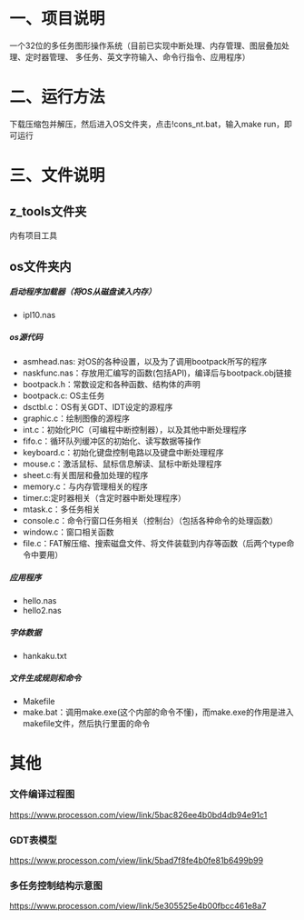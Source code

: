 # 一、项目说明
一个32位的多任务图形操作系统（目前已实现中断处理、内存管理、图层叠加处理、定时器管理、
多任务、英文字符输入、命令行指令、应用程序）

# 二、运行方法
下载压缩包并解压，然后进入OS文件夹，点击!cons_nt.bat，输入make run，即可运行

# 三、文件说明
## z_tools文件夹
内有项目工具

## os文件夹内

##### 启动程序加载器（将OS从磁盘读入内存）
- ipl10.nas
    
##### os源代码

- asmhead.nas: 对OS的各种设置，以及为了调用bootpack所写的程序
- naskfunc.nas：存放用汇编写的函数(包括API)，编译后与bootpack.obj链接
- bootpack.h：常数设定和各种函数、结构体的声明
- bootpack.c:  OS主任务
- dsctbl.c：OS有关GDT、IDT设定的源程序
- graphic.c：绘制图像的源程序
- int.c：初始化PIC（可编程中断控制器），以及其他中断处理程序
- fifo.c：循环队列缓冲区的初始化、读写数据等操作
- keyboard.c：初始化键盘控制电路以及键盘中断处理程序
- mouse.c：激活鼠标、鼠标信息解读、鼠标中断处理程序
- sheet.c:有关图层和叠加处理的程序
- memory.c：与内存管理相关的程序
- timer.c:定时器相关（含定时器中断处理程序）
- mtask.c：多任务相关
- console.c：命令行窗口任务相关（控制台）（包括各种命令的处理函数）
- window.c：窗口相关函数
- file.c：FAT解压缩、搜索磁盘文件、将文件装载到内存等函数（后两个type命令中要用）

##### 应用程序
- hello.nas
- hello2.nas

##### 字体数据
- hankaku.txt

##### 文件生成规则和命令
- Makefile
- make.bat：调用make.exe(这个内部的命令不懂)，而make.exe的作用是进入makefile文件，然后执行里面的命令

# 其他
### 文件编译过程图
https://www.processon.com/view/link/5bac826ee4b0bd4db94e91c1
### GDT表模型
https://www.processon.com/view/link/5bad7f8fe4b0fe81b6499b99
### 多任务控制结构示意图
https://www.processon.com/view/link/5e305525e4b00fbcc461e8a7
